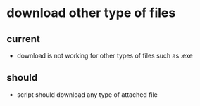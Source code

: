 # download other type of files

## current
* download is not working for other types of files such as .exe

## should
* script should download any type of attached file
